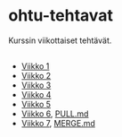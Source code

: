 # ohtu-tehtavat

Kurssin viikottaiset tehtävät.

##

- [Viikko 1](/viikko1)
- [Viikko 2](/viikko2)
- [Viikko 3](/viikko3)
- [Viikko 4](/viikko4)
- [Viikko 5](/viikko5)
- [Viikko 6](/viikko6), [PULL.md](PULL.md)
- [Viikko 7](/viikko7), [MERGE.md](MERGE.md)

